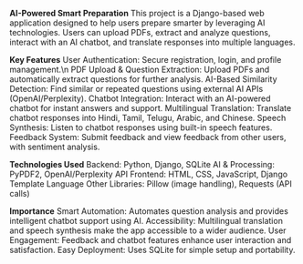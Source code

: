 **AI-Powered Smart Preparation**
This project is a Django-based web application designed to help users prepare smarter by leveraging AI technologies. Users can upload PDFs, extract and analyze questions, interact with an AI chatbot, and translate responses into multiple languages.

**Key Features**
User Authentication: Secure registration, login, and profile management.\n
PDF Upload & Question Extraction: Upload PDFs and automatically extract questions for further analysis.
AI-Based Similarity Detection: Find similar or repeated questions using external AI APIs (OpenAI/Perplexity).
Chatbot Integration: Interact with an AI-powered chatbot for instant answers and support.
Multilingual Translation: Translate chatbot responses into Hindi, Tamil, Telugu, Arabic, and Chinese.
Speech Synthesis: Listen to chatbot responses using built-in speech features.
Feedback System: Submit feedback and view feedback from other users, with sentiment analysis.

**Technologies Used**
Backend: Python, Django, SQLite
AI & Processing: PyPDF2, OpenAI/Perplexity API
Frontend: HTML, CSS, JavaScript, Django Template Language
Other Libraries: Pillow (image handling), Requests (API calls)

**Importance**
Smart Automation: Automates question analysis and provides intelligent chatbot support using AI.
Accessibility: Multilingual translation and speech synthesis make the app accessible to a wider audience.
User Engagement: Feedback and chatbot features enhance user interaction and satisfaction.
Easy Deployment: Uses SQLite for simple setup and portability.
